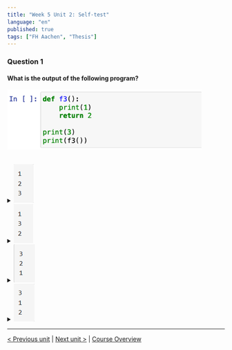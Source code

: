 ```yaml
---
title: "Week 5 Unit 2: Self-test"
language: "en"
published: true
tags: ["FH Aachen", "Thesis"]
---
```


### Question 1

#### What is the output of the following program?

<img src=imgs/week5_unit2_f1.png width="450"><br><br>

<details>
	<summary><img src=imgs/week5_unit2_f1.1.png></summary>
	❌
</details>


<details>
	<summary><img src=imgs/week5_unit2_f1.2.png></summary>
	❌
</details>


<details>
	<summary><img src=imgs/week5_unit2_f1.3.png></summary>
	❌
</details>


<details>
	<summary><img src=imgs/week5_unit2_f1.4.png></summary>
	✅
</details>

---

[< Previous unit](/teaching/python-mooc/week5_unit2_exercise) | [Next unit >](/teaching/python-mooc/week5_unit2_return_results) |
[Course Overview](/teaching/python-mooc)